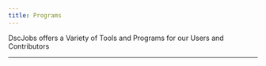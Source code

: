 ```yaml
---
title: Programs
---
```


DscJobs offers a Variety of Tools and Programs for our Users and Contributors

---

<Overview />

